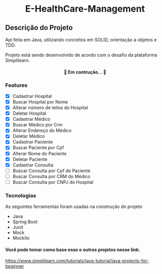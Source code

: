 <h1 align="center"> E-HealthCare-Management </h1>

## Descrição do Projeto
<p>Api feita em Java, utilizando conceitos em SOLID, orientação a objetos e TDD.</p>
<p>Projeto está sendo desenvolvido de acordo com o desafio da plataforma Simplilearn.</p>

<h4 align="center">🚀 Em contrução... 🚧</h4>

### Features
- [x] Cadastrar Hospital
- [x] Buscar Hospital por Nome
- [x] Alterar número de leitos do Hospital
- [x] Deletar Hospital
- [x] Cadastrar Médico 
- [x] Buscar Médico por Crm
- [X] Alterar Endereço do Médico
- [x] Deletar Médico
- [x] Cadastrar Paciente
- [x] Buscar Paciente por Cpf
- [x] Alterar Nome do Paciente
- [x] Deletar Paciente
- [x] Cadastrar Consulta
- [ ] Buscar Consulta por Cpf do Paciente
- [ ] Buscar Consulta por CRM do Médico
- [ ] Buscar Consulta por CNPJ do Hospital

### Tecnologias
As seguintes ferramentas foram usadas na construção do projeto

- Java
- Spring Boot
- Junit
- Mock
- Mockito

#### Você pode tomar como base esse e outros projetos nesse link:
https://www.simplilearn.com/tutorials/java-tutorial/java-projects-for-beginner
